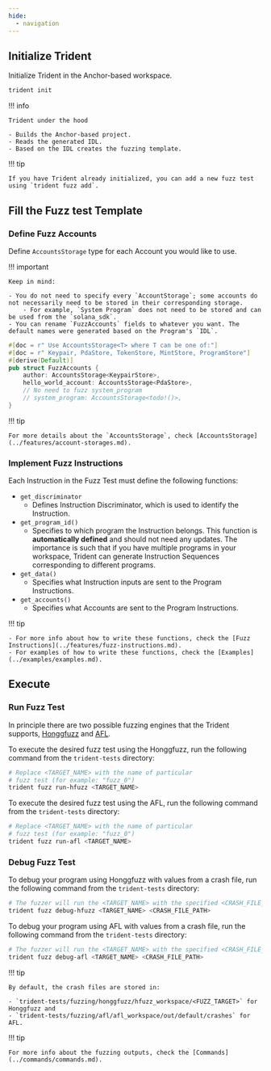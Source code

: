 ```yaml
---
hide:
  - navigation
---
```


## Initialize Trident

Initialize Trident in the Anchor-based workspace.

```bash
trident init
```

!!! info

    Trident under the hood

    - Builds the Anchor-based project.
    - Reads the generated IDL.
    - Based on the IDL creates the fuzzing template.

!!! tip

    If you have Trident already initialized, you can add a new fuzz test using `trident fuzz add`.


## Fill the Fuzz test Template

### Define Fuzz Accounts

Define `AccountsStorage` type for each Account you would like to use.

!!! important

    Keep in mind:

    - You do not need to specify every `AccountStorage`; some accounts do not necessarily need to be stored in their corresponding storage.
        - For example, `System Program` does not need to be stored and can be used from the `solana_sdk`.
    - You can rename `FuzzAccounts` fields to whatever you want. The default names were generated based on the Program's `IDL`.

```rust
#[doc = r" Use AccountsStorage<T> where T can be one of:"]
#[doc = r" Keypair, PdaStore, TokenStore, MintStore, ProgramStore"]
#[derive(Default)]
pub struct FuzzAccounts {
    author: AccountsStorage<KeypairStore>,
    hello_world_account: AccountsStorage<PdaStore>,
    // No need to fuzz system_program
    // system_program: AccountsStorage<todo!()>,
}
```

!!! tip

    For more details about the `AccountsStorage`, check [AccountsStorage](../features/account-storages.md).

### Implement Fuzz Instructions

Each Instruction in the Fuzz Test must define the following functions:

- `get_discriminator`
    - Defines Instruction Discriminator, which is used to identify the Instruction.
- `get_program_id()`
    - Specifies to which program the Instruction belongs. This function is **automatically defined** and should not need any updates. The importance is such that if you have multiple programs in your workspace, Trident can generate Instruction Sequences corresponding to different programs.
- `get_data()`
    - Specifies what Instruction inputs are sent to the Program Instructions.
- `get_accounts()`
    - Specifies what Accounts are sent to the Program Instructions.

!!! tip

    - For more info about how to write these functions, check the [Fuzz Instructions](../features/fuzz-instructions.md).
    - For examples of how to write these functions, check the [Examples](../examples/examples.md).


## Execute

### Run Fuzz Test

In principle there are two possible fuzzing engines that the Trident supports, [Honggfuzz](https://github.com/google/honggfuzz) and [AFL](https://aflplus.plus/).

To execute the desired fuzz test using the Honggfuzz, run the following command from the `trident-tests` directory:

```bash
# Replace <TARGET_NAME> with the name of particular
# fuzz test (for example: "fuzz_0")
trident fuzz run-hfuzz <TARGET_NAME>
```

To execute the desired fuzz test using the AFL, run the following command from the `trident-tests` directory:

```bash
# Replace <TARGET_NAME> with the name of particular
# fuzz test (for example: "fuzz_0")
trident fuzz run-afl <TARGET_NAME>
```



### Debug Fuzz Test

To debug your program using Honggfuzz with values from a crash file, run the following command from the `trident-tests` directory:

```bash
# The fuzzer will run the <TARGET_NAME> with the specified <CRASH_FILE_PATH>
trident fuzz debug-hfuzz <TARGET_NAME> <CRASH_FILE_PATH>
```

To debug your program using AFL with values from a crash file, run the following command from the `trident-tests` directory:

```bash
# The fuzzer will run the <TARGET_NAME> with the specified <CRASH_FILE_PATH>
trident fuzz debug-afl <TARGET_NAME> <CRASH_FILE_PATH>
```

!!! tip

    By default, the crash files are stored in:

    - `trident-tests/fuzzing/honggfuzz/hfuzz_workspace/<FUZZ_TARGET>` for Honggfuzz and
    - `trident-tests/fuzzing/afl/afl_workspace/out/default/crashes` for AFL.

!!! tip

    For more info about the fuzzing outputs, check the [Commands](../commands/commands.md).
